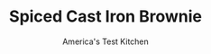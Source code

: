 ---
layout: ../../layouts/MarkdownPostLayout.astro
title: Spiced Cast Iron Brownie
author: America's Test Kitchen
pubDate: 2023-03-15
description: "This brownie is baked in a cast-iron skillet and sliced into wedges, so every serving offers a crispy edge and a fudgy middle."
image_url: https://res.cloudinary.com/hksqkdlah/image/upload/ar_1:1,c_fill,dpr_2.0,f_auto,fl_lossy.progressive.strip_profile,g_faces:auto,q_auto:low,w_344/SFS_WarmCastIronBrownie_073_dxcxra
tags: ["Desserts or Baked Goods","Chocolate","Make Ahead","Cast-Iron Skillet","Brownies & Bars"]
calories: 5872
protein: 4
carbohydrates: 63
fats: 18
fiber: 2
ingredients: ["2 ounces, marshmallows (about 8 large marshmallows)","1⁄2 cup plus 2 tablespoons warm tap, water","4 tablespoons, unsalted butter, cut into 4 pieces","2 ounces, unsweetened chocolate, chopped fine","⅓ cup (1 ounce), Dutch-processed cocoa powder","2 1⁄2 cups (17 1⁄2 ounces), sugar","1⁄2 cup, vegetable oil","2 , large eggs plus 2 large yolks","2 teaspoons, vanilla extract","1 3⁄4 cups (8 3⁄4 ounces), all-purpose flour","1 1⁄2 teaspoons, ground cinnamon","1 teaspoon, table salt","1⁄4 teaspoon, pepper","1⁄4 teaspoon, cayenne pepper","6 ounces, bittersweet chocolate, chopped"]
serves: 14
time: "50 minutes, plus 35 minutes cooling"
instructions: ["Adjust oven rack to lowest position and heat oven to 350 degrees. Grease 12-inch cast-iron skillet.","Combine marshmallows, warm tap water, butter, unsweetened chocolate, and cocoa in large bowl. Microwave at 50 percent power, stirring occasionally, until chocolate is fully melted and mixture is smooth, 2 to 4 minutes. Let cool for 5 minutes.","Whisk in sugar, oil, eggs and yolks, and vanilla until fully combined. Gently whisk in flour, cinnamon, salt, pepper, and cayenne until just incorporated. Stir in bittersweet chocolate.","Transfer batter to prepared skillet. Bake until toothpick inserted in center comes out with few moist crumbs and batter attached (be careful not to overbake; brownie will continue to bake as it cools), 33 to 38 minutes, rotating skillet halfway through baking. Transfer skillet to wire rack and let cool for 30 minutes (or let cool completely for neat slices). Slice into wedges. Serve warm."]
nutrition: ["162 mg Potassium, K","82 mg Phosphorus, P","21 mg Calcium, Ca","2 mg Iron, Fe","42 mg Magnesium, Mg","184 mg Sodium, Na","18 g Total lipid (fat)","1 mg Niacin","8 g Fatty acids, total monounsaturated","1 g Fatty acids, total polyunsaturated","35 mg Cholesterol","6 g Fatty acids, total saturated","2 g Fiber, total dietary","27 µg Folic acid","12 µg Folate, food","45 g Sugars, total","1 µg Vitamin K (phylloquinone)","20 g Water","63 g Carbohydrate, by difference","58 µg Folate, DFE","4 g Protein","2 mg Vitamin E (alpha-tocopherol)","39 µg Vitamin A, RAE","419 kcal Energy","44 g Sugars, added","5872 calories"]
notes: "In step 3, you can substitute bittersweet or semisweet chocolate chips for the chopped bittersweet chocolate, if desired, but the chips won’t melt as much as the chopped chocolate and will be less gooey. We suggest serving the warm brownies with ice cream; cooled brownies can be wrapped in plastic wrap and stored for up to four days."
---